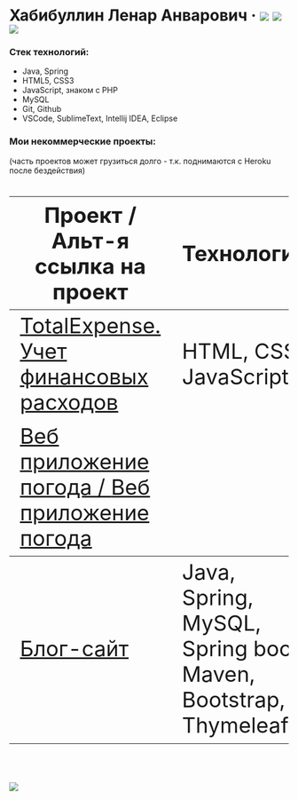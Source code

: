 # Хабибуллин Ленар Анварович &middot; [![](https://img.shields.io/badge/%D0%A0%D0%B5%D0%B7%D1%8E%D0%BC%D0%B5-hh.ru-brightgreen)](https://spb.hh.ru/resume/e406f454ff078850800039ed1f346555305651)  [![](https://img.shields.io/badge/-%D0%A2%D0%B5%D0%BB%D0%B5%D0%B3%D1%80%D0%B0%D0%BC-9cf)](https://t.me/lenarXLA)  [![](https://img.shields.io/badge/-Codewars-important)](https://www.codewars.com/users/LenarXLA)

  ### Стек технологий:
  - Java, Spring
  - HTML5, CSS3
  - JavaScript, знаком с PHP
  - MySQL
  - Git, Github
  - VSCode, SublimeText, Intellij IDEA, Eclipse

 ### Мои некоммерческие проекты:
 (часть проектов может грузиться долго - т.к. поднимаются с Heroku после бездействия)

<div class="w3-responsive">
<font size="12px">
<table style="font-size: 80%" width="100%" class="w3-table-all notranslate" id="myTable">
<thead>
<tr class="w3-white">
<th width="40%">Проект / Альт-я ссылка на проект</th>
<th width="60%">Технологии</th>
<th>Категория</th>
<th>Исходный код</th>
</tr>
</thead>
<tbody>
<tr>
<td><a href="https://lenarxla.github.io/TotalExpense/">TotalExpense. Учет финансовых расходов</a></td>
<td>HTML, CSS, JavaScript</td>
<td align="center">Одностраничное приложение</td>
<td><a href="https://github.com/LenarXLA/TotalExpense">Ссылка</a></td>
</tr>
 <tr>
<td><a href="https://web-weather-app20.herokuapp.com/s">Веб приложение погода / <a href="http://app20-env.eba-dhfcm5mp.us-east-2.elasticbeanstalk.com/s">Веб приложение погода</a></a></td>
<td></td>
<td>Java, HTML, CSS, JQuery</td>
<td align="center">Веб приложение</td>
<td><a href="https://github.com/LenarXLA/weather_web_app">Ссылка</a></td>
</tr>
</tr>
</thead>
<tbody>
<tr>
<td><a href="https://spring-web-app20.herokuapp.com/blog">Блог-сайт</a></td>
<td>Java, Spring, MySQL, Spring boot, Maven, Bootstrap, Thymeleaf</td>
<td align="center">Блог сайт</td>
<td><a href="https://github.com/LenarXLA/spring_boot_app_blog">Ссылка</a></td>
</tr>

</tbody>
</table>
</font>
</div>
</br>

[![](https://img.shields.io/badge/%D0%9C%D0%BE%D0%B5%20%D1%80%D0%B0%D0%B7%D0%B2%D0%B8%D1%82%D0%B8%D0%B5-%D0%9A%D0%BD%D0%B8%D0%B3%D0%B8%2C%20%D0%BA%D1%83%D1%80%D1%81%D1%8B%2C%20%D0%BA%D0%BE%D0%BD%D1%84%D0%B5%D1%80%D0%B5%D0%BD%D1%86%D0%B8%D0%B8-blueviolet)](https://github.com/LenarXLA/Progress/blob/master/README.md)
